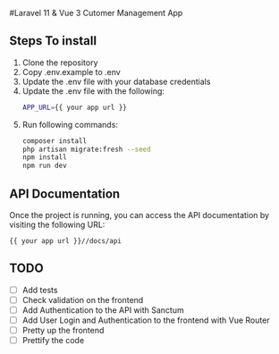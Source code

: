 #Laravel 11 & Vue 3 Cutomer Management App

## Steps To install
1. Clone the repository
2. Copy .env.example to .env
3. Update the .env file with your database credentials
4. Update the .env file with the following:
    ```bash
    APP_URL={{ your app url }}
    ```
5. Run following commands:
    ```bash
    composer install
    php artisan migrate:fresh --seed
    npm install
    npm run dev
    ```

## API Documentation
Once the project is running, you can access the API documentation by visiting the following URL:
```
{{ your app url }}//docs/api
```

## TODO
- [ ] Add tests
- [ ] Check validation on the frontend
- [ ] Add Authentication to the API with Sanctum
- [ ] Add User Login and Authentication to the frontend with Vue Router
- [ ] Pretty up the frontend
- [ ] Prettify the code
